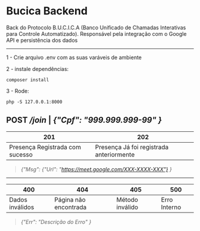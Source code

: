 # Bucica Backend

Back do Protocolo B.U.C.I.C.A (Banco Unificado de Chamadas Interativas para Controle Automatizado). Responsável pela integração com o Google API e persistência dos dados

---

1 - Crie arquivo .env com as suas varáveis de ambiente

2 - instale dependências:

    composer install

3 - Rode:

    php -S 127.0.0.1:8000

## **POST** _/join_ | *{"Cpf": "999.999.999-99" }*

| 201                             | 202                                      |
| ------------------------------- | ---------------------------------------- |
| Presença Registrada com sucesso | Presença Já foi registrada anteriormente |

> *{"Msg": {"Url": "https://meet.google.com/XXX-XXXX-XXX"} }*

---

| 400             | 404             | 405             | 500          |
| --------------- | --------------- | ------------ | ------------ |
| Dados inválidos | Página não encontrada | Método inválido | Erro Interno |

> *{"Err": "Descrição do Erro" }*
